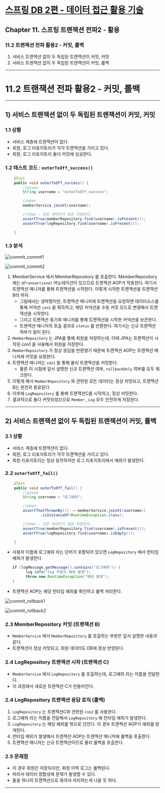 # <a href = "../README.md" target="_blank">스프링 DB 2편 - 데이터 접근 활용 기술</a>
## Chapter 11. 스프링 트랜잭션 전파2 - 활용
### 11.2 트랜잭션 전파 활용2 - 커밋, 롤백
1) 서비스 트랜잭션 없이 두 독립된 트랜잭션이 커밋, 커밋
2) 서비스 트랜잭션 없이 두 독립된 트랜잭션이 커밋, 롤백

---

# 11.2 트랜잭션 전파 활용2 - 커밋, 롤백

---

## 1) 서비스 트랜잭션 없이 두 독립된 트랜잭션이 커밋, 커밋

### 1.1 상황
- 서비스 계층에 트랜잭션이 없다.
- 회원, 로그 리포지토리가 각각 트랜잭션을 가지고 있다.
- 회원, 로그 리포지토리 둘다 커밋에 성공한다.

### 1.2 테스트 코드 : `outerTxOff_success()`
```java
    @Test
    public void outerTxOff_success() {
        //given
        String username = "outerTxOff_success";

        //when
        memberService.joinV1(username);

        //then : 모든 데이터가 정상 저장된다.
        assertTrue(memberRepository.find(username).isPresent());
        assertTrue(logRepository.find(username).isPresent());

    }
```


### 1.3 분석
![commit_commit1](img/commit_commit1.png)

![commit_commit2](img/commit_commit2.png)

1. MemberService 에서 MemberRepository 를 호출한다. MemberRepository 에는
   `@Transactional` 어노테이션이 있으므로 트랜잭션 AOP가 작동한다. 여기서 트랜잭션 매니저를 통해
   트랜잭션을 시작한다. 이렇게 시작한 트랜잭션을 트랜잭션B라 하자.
   - 그림에서는 생략했지만, 트랜잭션 매니저에 트랜잭션을 요청하면 데이터소스를 통해 커넥션 `con1` 을 획득하고, 해당 커넥션을 수동 커밋 모드로 변경해서 트랜잭션을 시작한다.
   - 그리고 트랜잭션 동기화 매니저를 통해 트랜잭션을 시작한 커넥션을 보관한다.
   - 트랜잭션 매니저의 호출 결과로 `status` 를 반환한다. 여기서는 신규 트랜잭션 여부가 참이 된다.
2. `MemberRepository` 는 JPA를 통해 회원을 저장하는데, 이때 JPA는 트랜잭션이 시작된 con1 을
   사용해서 회원을 저장한다.
3. `MemberRepository` 가 정상 응답을 반환했기 때문에 트랜잭션 AOP는 트랜잭션 매니저에 커밋을
   요청한다.
4. 트랜잭션 매니저는 `con1` 을 통해 물리 트랜잭션을 커밋한다.
   - 물론 이 시점에 앞서 설명한 신규 트랜잭션 여부, `rollbackOnly` 여부를 모두 체크한다. 
5. 이렇게 해서 `MemberRepository` 와 관련된 모든 데이터는 정상 커밋되고, 트랜잭션B는 완전히 종료된다.
6. 이후에 `LogRepository` 를 통해 트랜잭션C를 시작하고, 정상 커밋한다.
7. 결과적으로 둘다 커밋되었으므로 `Member` , `Log` 모두 안전하게 저장된다.

---

## 2) 서비스 트랜잭션 없이 두 독립된 트랜잭션이 커밋, 롤백

### 2.1 상황
- 서비스 계층에 트랜잭션이 없다.
- 회원, 로그 리포지토리가 각각 트랜잭션을 가지고 있다.
- 회원 리포지토리는 정상 동작하지만 로그 리포지토리에서 예외가 발생한다.

### 2.2 `outerTxOff_fail()`
```java
    @Test
    public void outerTxOff_fail() {
        //given
        String username = "로그예외";

        //when
        assertThatThrownBy(() -> memberService.joinV1(username))
                .isInstanceOf(RuntimeException.class);

        //then : 모든 데이터가 정상 저장된다.
        assertTrue(memberRepository.find(username).isPresent());
        assertTrue(logRepository.find(username).isEmpty());

    }
```
- 사용자 이름에 로그예외 라는 단어가 포함되어 있으면 `LogRepository` 에서 런타임 예외가 발생한다.
  ```java
  if (logMessage.getMessage().contains("로그예외")) {
        log.info("log 저장시 예외 발생");
        throw new RuntimeException("예외 발생");
  }
  ```
- 트랜잭션 AOP는 해당 런타임 예외를 확인하고 롤백 처리한다.

![commit_rollback1](img/commit_rollback1.png)

![commit_rollback2](img/commit_rollback2.png)

### 2.3 MemberRepository 커밋 (트랜잭션 B)
- `MemberService` 에서 `MemberRepository` 를 호출하는 부분은 앞서 설명한 내용과 같다.
- 트랜잭션이 정상 커밋되고, 회원 데이터도 DB에 정상 반영된다.

### 2.4 LogRepository 트랜잭션 시작 (트랜잭션 C)
- `MemberService` 에서 `LogRepository` 를 호출하는데, 로그예외 라는 이름을 전달한다.
- 이 과정에서 새로운 트랜잭션 C가 만들어진다.

### 2.4 LogRepository 트랜잭션 응답 로직 (롤백)
1. `LogRepository` 는 트랜잭션C와 관련된 `con2` 를 사용한다.
2. 로그예외 라는 이름을 전달해서 `LogRepository` 에 런타임 예외가 발생한다.
3. `LogRepository` 는 해당 예외를 밖으로 던진다. 이 경우 트랜잭션 AOP가 예외를 받게된다.
4. 런타임 예외가 발생해서 트랜잭션 AOP는 트랜잭션 매니저에 롤백을 호출한다.
5. 트랜잭션 매니저는 신규 트랜잭션이므로 물리 롤백을 호출한다.

### 2.5 문제점
- 이 경우 회원은 저장되지만, 회원 이력 로그는 롤백된다.
- 따라서 데이터 정합성에 문제가 발생할 수 있다.
- 둘을 하나의 트랜잭션으로 묶어서 처리하는게 나을 듯 하다.

---
